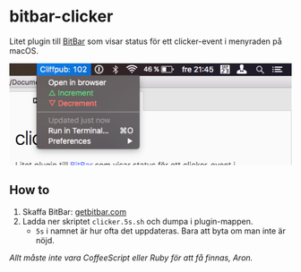 # bitbar-clicker
Litet plugin till [BitBar](https://getbitbar.com) som visar status för ett clicker-event i menyraden på macOS.

![](screenshot.png)

## How to
1. Skaffa BitBar: [getbitbar.com](https://getbitbar.com)
2. Ladda ner skriptet `clicker.5s.sh` och dumpa i plugin-mappen.
	* `5s` i namnet är hur ofta det uppdateras. Bara att byta om man inte är nöjd.

*Allt måste inte vara CoffeeScript eller Ruby för att få finnas, Aron.*
